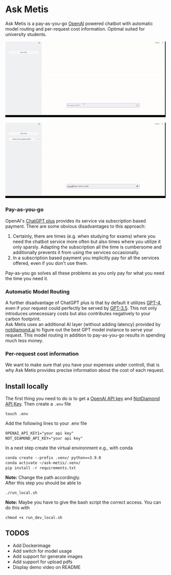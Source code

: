 # Ask Metis
Ask Metis is a pay-as-you-go [OpenAI](https://openai.com/) powered chatbot with automatic model routing and per-request cost information. Optimal suited for university students.


![Alt Text](media/askmetis1.gif)

![Alt Text](media/askmetis2.gif)

### Pay-as-you-go
OpenAI's [ChatGPT plus](https://chat.openai.com/) provides its service via subscription based payment. There are some obvious disadvantages to this approach:  
1. Certainly, there are times (e.g. when studying for exams) where you need the chatbot service more often but also times where you utilize it only sparsly. Adapting the subscription all the time is cumbersome and additionally prevents it from using the services occasionally.
2. In a subscription based payment you implicitly pay for all the services offered, even if you don't use them.

Pay-as-you go solves all these problems as you only pay for what you need the time you need it.

### Automatic Model Routing
A further disadvantage of ChatGPT plus is that by default it utilizes [GPT-4](https://openai.com/gpt-4), even if your request could perfectly be served by [GPT-3.5](https://platform.openai.com/docs/models/gpt-3-5-turbo). This not only introduces unnecessary costs but also contributes negatively to your carbon footprint.  
Ask Metis uses an additional AI layer (without adding latency) provided by [notdiamond.ai](https://www.notdiamond.ai/notdiamond-0001) to figure out the best GPT model instance to serve your request. This model routing in addition to pay-as-you-go results in spending much less money.

### Per-request cost information
We want to make sure that you have your expenses under controll, that is why Ask Metis provides precise information about the cost of each request.


## Install locally
The first thing you need to do is to get a [OpenAI API key](https://openai.com/blog/openai-api) and [NotDiamond API Key](https://www.notdiamond.ai/notdiamond-0001). Then create a `.env` file
```
touch .env
```
Add the following lines to your .env file
```
OPENAI_API_KEY1="your api key"
NOT_DIAMOND_API_KEY="your api key"
```
In a next step create the virtual environment e.g., with conda
```
conda create --prefix .venv/ python==3.9.0
conda activate ~/ask-metis/.venv/
pip install -r requirements.txt
```
**Note:** Change the path accordingly.  
After this step you should be able to 
```
./run_local.sh
```
**Note:** Maybe you have to give the bash script the correct access. You can do this with 
```
chmod +x run_dev_local.sh
```

## TODOS
- Add Dockerimage
- Add switch for model usage
- Add support for generate images
- Add support for upload pdfs
- Display demo video on README


